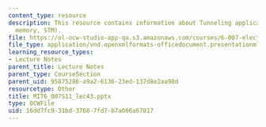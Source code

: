 ```yaml
---
content_type: resource
description: This resource contains information about Tunneling applications (flash
  memory, STM).
file: https://ol-ocw-studio-app-qa.s3.amazonaws.com/courses/6-007-electromagnetic-energy-from-motors-to-lasers-spring-2011/16dd7fc931bd37687fd7b7a006a67817_MIT6_007S11_lec43.pptx
file_type: application/vnd.openxmlformats-officedocument.presentationml.presentation
learning_resource_types:
- Lecture Notes
parent_title: Lecture Notes
parent_type: CourseSection
parent_uid: 95875286-a9a2-6136-23ed-137d8e2aa90d
resourcetype: Other
title: MIT6_007S11_lec43.pptx
type: OCWFile
uid: 16dd7fc9-31bd-3768-7fd7-b7a006a67817
---
```

